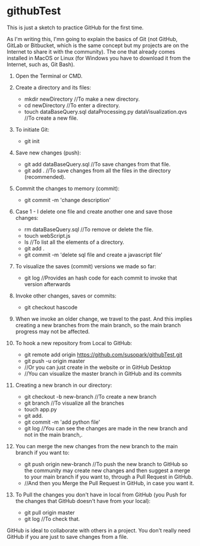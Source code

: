 # githubTest

This is just a sketch to practice GitHub for the first time.

As I'm writing this, I'mn going to explain the basics of Git (not GitHub, GitLab or Bitbucket, which is the same concept but my projects are on the Internet to share it with the community). The one that already comes installed in MacOS or Linux (for Windows you have to download it from the Internet, such as, Git Bash).

1. Open the Terminal or CMD.

2. Create a directory and its files:
    - mkdir newDirectory //To make a new directory.
    - cd newDirectory //To enter a directory.
    - touch dataBaseQuery.sql dataProcessing.py dataVisualization.qvs //To create a new file.

3. To initiate Git:
    - git init

4. Save new changes (push):
    - git add dataBaseQuery.sql //To save changes from that file. 
    - git add . //To save changes from all the files in the directory (recommended).

5. Commit the changes to memory (commit):
    - git commit -m 'change description'

6. Case 1 - I delete one file and create another one and save those changes:
    - rm dataBaseQuery.sql //To remove or delete the file.
    - touch webScript.js
    - ls //To list all the elements of a directory.
    - git add .
    - git commit -m 'delete sql file and create a javascript file'

7. To visualize the saves (commit) versions we made so far:
    - git log   //Provides an hash code for each commit to invoke that version afterwards

8. Invoke other changes, saves or commits:
    - git checkout hascode

9. When we invoke an older change, we travel to the past. And this implies creating a new branches from the main branch, so the main branch progress may not be affected.

10. To hook a new repository from Local to GitHub:
    - git remote add origin https://github.com/susopark/githubTest.git 
    - git push -u origin master
    - //Or you can just create in the website or in GitHub Desktop
    - //You can visualize the master branch in GitHub and its commits

11. Creating a new branch in our directory:
    - git checkout -b new-branch //To create a new branch
    - git branch //To visualize all the branches
    - touch app.py
    - git add.
    - git commit -m 'add python file'
    - git log //You can see the changes are made in the new branch and not in the main branch,.

12. You can merge the new changes from the new branch to the main branch if you want to:
    - git push origin new-branch //To push the new branch to GitHub so the community may create new changes and then suggest a merge to your main branch if you want to, through a Pull Request in GitHub.
    - //And then you Merge the Pull Request in GitHub, in case you want it.

13. To Pull the changes you don't have in local from GitHub (you Push for the changes that GitHub doesn't have from your local):
    - git pull origin master
    - git log //To check that.

GitHub is ideal to collaborate with others in a project. You don't really need GitHub if you are just to save changes from a file.